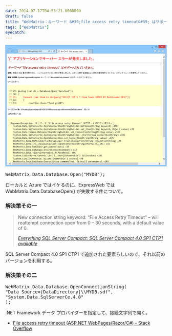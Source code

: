 ```yaml
---
date: 2014-07-17T04:53:21.0000000
draft: false
title: "WebMatrix：キーワード &#39;file access retry timeout&#39; はサポートされていません。"
tags: ["WebMatrix"]
eyecatch: 
---
```

<p><span itemscope itemtype="http://schema.org/Photograph"><img src="20140717044635.png" alt="f:id:daruyanagi:20140717044635p:plain" title="f:id:daruyanagi:20140717044635p:plain" class="hatena-fotolife" itemprop="image"></span><br />
</p>
<pre class="code lang-cs" data-lang="cs" data-unlink>WebMatrix.Data.Database.Open(<span class="synConstant">&quot;MYDB&quot;</span>);
</pre><p>ローカルと Azure ではイケるのに、ExpressWeb では WebMatrix.Data.DatabaseOpen() が失敗する件について。</p>

<div class="section">
<h3>解決策その一</h3>

<blockquote cite="http://erikej.blogspot.jp/2012/03/sql-server-compact-40-sp1-ctp1.html">
<p>New connection string keyword: “File Access Retry Timeout” – will reattempt connection open from 0 – 30 seconds, with a default value of 0.</p>

<cite><a href="http://erikej.blogspot.jp/2012/03/sql-server-compact-40-sp1-ctp1.html">Everything SQL Server Compact: SQL Server Compact 4.0 SP1 CTP1 available</a></cite>
</blockquote>
<p>SQL Server Compact 4.0 SP1 CTP1 で追加された要素らしいので、それ以前のバージョンを利用する。</p>

</div>
<div class="section">
<h3>解決策その二</h3>
<pre class="code lang-cs" data-lang="cs" data-unlink>WebMatrix.Data.Database.OpenConnectionString(
<span class="synConstant">&quot;Data Source=|DataDirectory|</span><span class="synSpecial">\\</span><span class="synConstant">MYDB.sdf&quot;</span>,
<span class="synConstant">&quot;System.Data.SqlServerCe.4.0&quot;</span>
);
</pre><p>.NET Framework データ プロバイダーを指定して、接続文字列で開く。</p>

<ul>
<li><a href="http://stackoverflow.com/questions/11299263/file-access-retry-timeout-asp-net-webpages-razor-c">File access retry timeout (ASP.NET WebPages/Razor/C#) - Stack Overflow</a></li>
</ul>
</div>